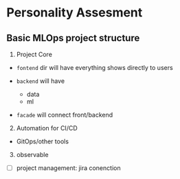 # Personality Assesment


## Basic MLOps project structure

1. Project Core

- `fontend` dir will have everything shows directly to users

- `backend` will have
    * data
    * ml

- `facade` will connect front/backend

2. Automation for CI/CD

- GitOps/other tools

3. observable
- [ ] project management: jira conenction
